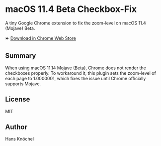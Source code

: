 # macOS 11.4 Beta Checkbox-Fix

A tiny Google Chrome extension to fix the zoom-level on macOS 11.4 (Mojave) Beta.

⏩ [Download in Chrome Web Store](https://chrome.google.com/webstore/detail/mojave-checkbox-fix/ihlgehdlkphgngjfagonbeoepadbdaae)

## Summary

When using macOS 11.14 Mojave (Beta), Chrome does not render the checkboxes properly. 
To workaround it, this plugin sets the zoom-level of each page to 1.0000001, which fixes 
the issue until Chrome officially supports Mojave.

## License

MIT

## Author

Hans Knöchel
